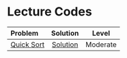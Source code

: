 # Lecture Codes

|  Problem  |  Solution  |  Level  |
|:----------|:----------:|:-------:|
|  [Quick Sort](https://www.codingninjas.com/studio/problems/quick-sort_983625)  |  [Solution](https://github.com/kishanrajput23/Love-Babbar-CPP-DSA-Course/blob/main/Lectures/Lecture_36/Lecture_Codes/quick_sort.cpp)  |  Moderate  |
